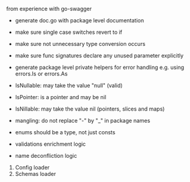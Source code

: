 from experience with go-swagger


* generate doc.go with package level documentation
* make sure single case switches revert to if
* make sure not unnecessary type conversion occurs
* make sure func signatures declare any unused parameter explicitly
* generate package level private helpers for error handling e.g. using errors.Is or errors.As


* IsNullable: may take the value "null" (valid)
* IsPointer: is a pointer and may be nil
* IsNillable: may take the value nil (pointers, slices and maps)

* mangling: do not replace "-" by "_" in package names

* enums should be a type, not just consts

* validations enrichment logic
* name deconfliction logic


1. Config loader
2. Schemas loader
